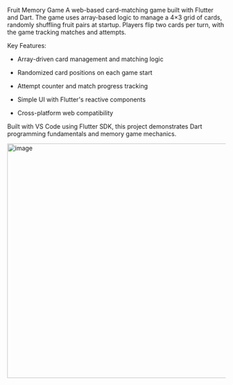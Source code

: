 Fruit Memory Game
A web-based card-matching game built with Flutter and Dart. The game uses array-based logic to manage a 4×3 grid of cards, randomly shuffling fruit pairs at startup. Players flip two cards per turn, with the game tracking matches and attempts.

Key Features:

- Array-driven card management and matching logic

- Randomized card positions on each game start

- Attempt counter and match progress tracking

- Simple UI with Flutter's reactive components

- Cross-platform web compatibility

Built with VS Code using Flutter SDK, this project demonstrates Dart programming fundamentals and memory game mechanics.

<img width="960" height="540" alt="image" src="https://github.com/user-attachments/assets/ae2e1618-edd6-4051-a7b0-4438cfb2153f" />
